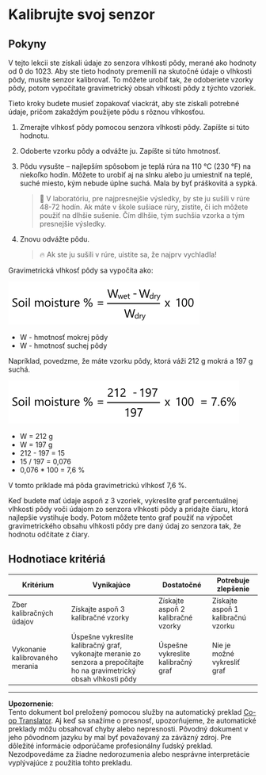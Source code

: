 <!--
CO_OP_TRANSLATOR_METADATA:
{
  "original_hash": "506d21b544d5de47406c89ad496a21cd",
  "translation_date": "2025-08-28T11:03:55+00:00",
  "source_file": "2-farm/lessons/2-detect-soil-moisture/assignment.md",
  "language_code": "sk"
}
-->
# Kalibrujte svoj senzor

## Pokyny

V tejto lekcii ste získali údaje zo senzora vlhkosti pôdy, merané ako hodnoty od 0 do 1023. Aby ste tieto hodnoty premenili na skutočné údaje o vlhkosti pôdy, musíte senzor kalibrovať. To môžete urobiť tak, že odoberiete vzorky pôdy, potom vypočítate gravimetrický obsah vlhkosti pôdy z týchto vzoriek.

Tieto kroky budete musieť zopakovať viackrát, aby ste získali potrebné údaje, pričom zakaždým použijete pôdu s rôznou vlhkosťou.

1. Zmerajte vlhkosť pôdy pomocou senzora vlhkosti pôdy. Zapíšte si túto hodnotu.

1. Odoberte vzorku pôdy a odvážte ju. Zapíšte si túto hmotnosť.

1. Pôdu vysušte – najlepším spôsobom je teplá rúra na 110 °C (230 °F) na niekoľko hodín. Môžete to urobiť aj na slnku alebo ju umiestniť na teplé, suché miesto, kým nebude úplne suchá. Mala by byť práškovitá a sypká.

    > 💁 V laboratóriu, pre najpresnejšie výsledky, by ste ju sušili v rúre 48-72 hodín. Ak máte v škole sušiace rúry, zistite, či ich môžete použiť na dlhšie sušenie. Čím dlhšie, tým suchšia vzorka a tým presnejšie výsledky.

1. Znovu odvážte pôdu.

    > 🔥 Ak ste ju sušili v rúre, uistite sa, že najprv vychladla!

Gravimetrická vlhkosť pôdy sa vypočíta ako:

![vlhkosť pôdy % je hmotnosť mokrej pôdy mínus hmotnosť suchej pôdy, delené hmotnosťou suchej pôdy, krát 100](../../../../../translated_images/gsm-calculation.6da38c6201eec14e7573bb2647aa18892883193553d23c9d77e5dc681522dfb2.sk.png)

* W - hmotnosť mokrej pôdy
* W - hmotnosť suchej pôdy

Napríklad, povedzme, že máte vzorku pôdy, ktorá váži 212 g mokrá a 197 g suchá.

![Vyplnený výpočet](../../../../../translated_images/gsm-calculation-example.99f9803b4f29e97668e7c15412136c0c399ab12dbba0b89596fdae9d8aedb6fb.sk.png)

* W = 212 g
* W = 197 g
* 212 - 197 = 15
* 15 / 197 = 0,076
* 0,076 * 100 = 7,6 %

V tomto príklade má pôda gravimetrickú vlhkosť 7,6 %.

Keď budete mať údaje aspoň z 3 vzoriek, vykreslite graf percentuálnej vlhkosti pôdy voči údajom zo senzora vlhkosti pôdy a pridajte čiaru, ktorá najlepšie vystihuje body. Potom môžete tento graf použiť na výpočet gravimetrického obsahu vlhkosti pôdy pre daný údaj zo senzora tak, že hodnotu odčítate z čiary.

## Hodnotiace kritériá

| Kritérium | Vynikajúce | Dostatočné | Potrebuje zlepšenie |
| --------- | ---------- | ---------- | ------------------- |
| Zber kalibračných údajov | Získajte aspoň 3 kalibračné vzorky | Získajte aspoň 2 kalibračné vzorky | Získajte aspoň 1 kalibračnú vzorku |
| Vykonanie kalibrovaného merania | Úspešne vykreslite kalibračný graf, vykonajte meranie zo senzora a prepočítajte ho na gravimetrický obsah vlhkosti pôdy | Úspešne vykreslite kalibračný graf | Nie je možné vykresliť graf |

---

**Upozornenie**:  
Tento dokument bol preložený pomocou služby na automatický preklad [Co-op Translator](https://github.com/Azure/co-op-translator). Aj keď sa snažíme o presnosť, upozorňujeme, že automatické preklady môžu obsahovať chyby alebo nepresnosti. Pôvodný dokument v jeho pôvodnom jazyku by mal byť považovaný za záväzný zdroj. Pre dôležité informácie odporúčame profesionálny ľudský preklad. Nezodpovedáme za žiadne nedorozumenia alebo nesprávne interpretácie vyplývajúce z použitia tohto prekladu.